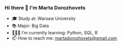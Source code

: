 ### Hi there 👋 I'm Marta Dorozhovets

 - 🎓 Study at: Warsaw University
 - 📚 Major: Big Data
 - 👩🏽‍💻 I’m currently learning: Python, SQL, R
 - 📫 How to reach me: martadorozhovets@gmail.com

